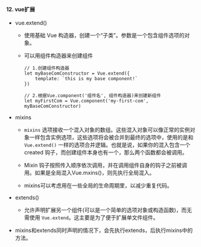 #### 12. vue扩展

- vue.extend()

  - 使用基础 Vue 构造器，创建一个“子类”。参数是一个包含组件选项的对象。

  - 可以用组件构造器来创建组件

    ```
    // 1.创建组件构造器
    let myBaseComConstructor = Vue.extend({
    	template: `this is my base component!`
    })
    
    // 2.根据Vue.component('组件名', 组件构造器)来创建新组件
    let myFirstCom = Vue.component('my-first-com', myBaseComConstructor)
    ```

    

- mixins

  - `mixins` 选项接收一个混入对象的数组。这些混入对象可以像正常的实例对象一样包含实例选项，这些选项将会被合并到最终的选项中，使用的是和 `Vue.extend()` 一样的选项合并逻辑。也就是说，如果你的混入包含一个 created 钩子，而创建组件本身也有一个，那么两个函数都会被调用。

    

  - Mixin 钩子按照传入顺序依次调用，并在调用组件自身的钩子之前被调用。如果是全局混入Vue.mxins()，则先执行全局混入。
  - mixins可以考虑用在一些全局的生命周期里，以减少重复代码。

- extends()

  - 允许声明扩展另一个组件(可以是一个简单的选项对象或构造函数)，而无需使用 `Vue.extend`。这主要是为了便于扩展单文件组件。

- mixins和extends同时声明的情况下，会先执行extends，后执行mixins中的方法。

